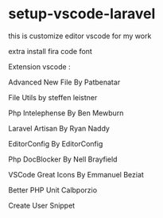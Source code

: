 # setup-vscode-laravel
this is customize editor vscode for my work

extra 
install fira code font

Extension vscode :

Advanced New File By Patbenatar

File Utils by steffen leistner

Php Intelephense By Ben Mewburn

Laravel Artisan By Ryan Naddy

EditorConfig By EditorConfig

Php DocBlocker By Nell Brayfield

VSCode Great Icons By Emmanuel Beziat 

Better PHP Unit Calbporzio

Create User Snippet
